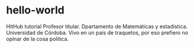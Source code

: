 # hello-world
HitHub tutorial
Profesor titular. 
Dpartamento de Matemáticas y estadística.
Universidad de Córdoba. 
Vivo en un país de traquetos, por eso prefiero no opinar de la cosa politica. 
